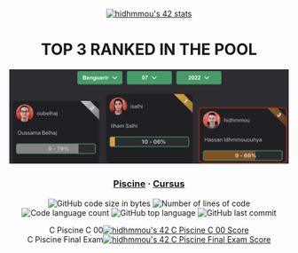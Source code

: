 <style>
.sample {
  text-transform: uppercase;
  font: 1.5rem 'MutatorSans', sans-serif;
  font-weight: 500;
}
</style>
<p align="center">
	<a href="https://github.com/ft-killua"><img src="https://badge42.vercel.app/api/v2/cl9d5ri2i00210gmlhhorlng9/stats?cursusId=9&coalitionId=piscine" 	alt="hidhmmou's 42 stats" /></a>
</p>

<h1 align="center">
	TOP 3 RANKED IN THE POOL
</h1>

![1337](https://github.com/ft-killua/1337/blob/main/imgs/top%203%20pool%2007:08:2022%20benguerir.png)

<h3 align="center">
	<a href="https://github.com/ft-killua/1337/tree/main/piscine-2022">Piscine</a>
	<span> · </span>
	<a href="https://github.com/ft-killua/1337/tree/main/42cursus">Cursus</a>
</h3>

<p align="center">
	<img alt="GitHub code size in bytes" src="https://img.shields.io/github/languages/code-size/achrafelkhnissi/1337?color=blueviolet" />
	<img alt="Number of lines of code" src="https://img.shields.io/tokei/lines/github/achrafelkhnissi/1337?color=blueviolet" />
	<img alt="Code language count" src="https://img.shields.io/github/languages/count/achrafelkhnissi/1337?color=blue" />
	<img alt="GitHub top language" src="https://img.shields.io/github/languages/top/achrafelkhnissi/1337?color=blue" />
	<img alt="GitHub last commit" src="https://img.shields.io/github/last-commit/achrafelkhnissi/1337?color=brightgreen" />
</p>
 
<p align="center">
	<span class = "simple"> C Piscine C 00</span><a href="https://github.com/JaeSeoKim/badge42"><img src="https://badge42.vercel.app/api/v2/cl9d5ri2i00210gmlhhorlng9/project/2678399" alt="hidhmmou's 42 C Piscine C 00 Score" /></a><br>
	C Piscine Final Exam<a href="https://github.com/JaeSeoKim/badge42"><img src="https://badge42.vercel.app/api/v2/cl9d5ri2i00210gmlhhorlng9/project/2713247" 			alt="hidhmmou's 42 C Piscine Final Exam Score" /></a>
</p>
